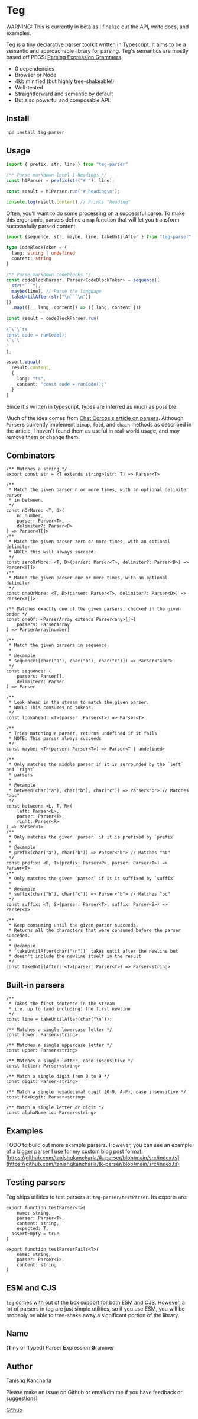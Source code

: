 # Teg

WARNING: This is currently in beta as I finalize out the API, write docs, and examples.

Teg is a tiny declarative parser toolkit written in Typescript. It aims to be a semantic and approachable library for parsing. Teg's semantics are mostly based off PEGS: [Parsing Expression Grammers](https://en.wikipedia.org/wiki/Parsing_expression_grammar)

* 0 dependencies
* Browser or Node
* 4kb minified (but highly tree-shakeable!)
* Well-tested
* Straightforward and semantic by default
* But also powerful and composable API.

## Install

```sh
npm install teg-parser
```

## Usage

```ts
import { prefix, str, line } from "teg-parser"

/** Parse markdown level 1 headings */
const h1Parser = prefix(str("# "), line);

const result = h1Parser.run("# heading\n");

console.log(result.content) // Prints "heading"
```

Often, you'll want to do some processing on a successful parse. To make this ergonomic, parsers define a `map` function that will let you transform successfully parsed content.

```ts
import {sequence, str, maybe, line, takeUntilAfter } from "teg-parser"

type CodeBlockToken = {
  lang: string | undefined
  content: string
}

/** Parse markdown codeblocks */
const codeBlockParser: Parser<CodeBlockToken> = sequence([
  str("```"),
  maybe(line), // Parse the language
  takeUntilAfter(str("\n```\n"))
])
  .map(([_, lang, content]) => ({ lang, content }))

const result = codeBlockParser.run(
`
\`\`\`ts
const code = runCode();
\`\`\`
`
);

assert.equal(
  result.content,
  {
    lang: "ts",
    content: "const code = runCode();"
  }
)

```

Since it's written in typescript, types are inferred as much as possible.

Much of the idea comes from [Chet Corcos's article on parsers](https://medium.com/@chetcorcos/introduction-to-parsers-644d1b5d7f3d). Although `Parser`s currently implement `bimap`, `fold`, and `chain` methods as described in the article, I haven't found them as useful in real-world usage, and may remove them or change them.

## Combinators

```tsx
/** Matches a string */
export const str = <T extends string>(str: T) => Parser<T>
```
```tsx
/**
 * Match the given parser n or more times, with an optional delimiter parser
 * in between.
 */
const nOrMore: <T, D>(
	n: number,
	parser: Parser<T>,
	delimiter?: Parser<D>
) => Parser<T[]>
/**
 * Match the given parser zero or more times, with an optional delimiter
 * NOTE: this will always succeed.
 */
const zeroOrMore: <T, D>(parser: Parser<T>, delimiter?: Parser<D>) => Parser<T[]>
/**
 * Match the given parser one or more times, with an optional delimiter
 */
const oneOrMore: <T, D>(parser: Parser<T>, delimiter?: Parser<D>) => Parser<T[]>
```
```tsx
/** Matches exactly one of the given parsers, checked in the given order */
const oneOf: <ParserArray extends Parser<any>[]>(
	parsers: ParserArray
) => ParserArray[number]
```
```tsx
/**
 * Match the given parsers in sequence
 *
 * @example
 * sequence([char("a"), char("b"), char("c")]) => Parser<"abc">
 */
const sequence: (
	parsers: Parser[],
	delimiter?: Parser
) => Parser
```
```tsx
/**
 * Look ahead in the stream to match the given parser.
 * NOTE: This consumes no tokens.
 */
const lookahead: <T>(parser: Parser<T>) => Parser<T>
```
```tsx
/**
 * Tries matching a parser, returns undefined if it fails
 * NOTE: This parser always succeeds
 */
const maybe: <T>(parser: Parser<T>) => Parser<T | undefined>
```
```tsx
/**
 * Only matches the middle parser if it is surrounded by the `left` and `right`
 * parsers
 *
 * @example
 * between(char("a"), char("b"), char("c")) => Parser<"b"> // Matches "abc"
 */
const between: <L, T, R>(
	left: Parser<L>,
	parser: Parser<T>,
	right: Parser<R>
) => Parser<T>
/**
 * Only matches the given `parser` if it is prefixed by `prefix`
 *
 * @example
 * prefix(char("a"), char("b")) => Parser<"b"> // Matches "ab"
 */
const prefix: <P, T>(prefix: Parser<P>, parser: Parser<T>) => Parser<T>
/**
 * Only matches the given `parser` if it is suffixed by `suffix`
 *
 * @example
 * suffix(char("b"), char("c")) => Parser<"b"> // Matches "bc"
 */
const suffix: <T, S>(parser: Parser<T>, suffix: Parser<S>) => Parser<T>
```
```tsx
/**
 * Keep consuming until the given parser succeeds.
 * Returns all the characters that were consumed before the parser succeded.
 *
 * @example
 * `takeUntilAfter(char("\n"))` takes until after the newline but
 * doesn't include the newline itself in the result
 */
const takeUntilAfter: <T>(parser: Parser<T>) => Parser<string>
```

## Built-in parsers

```tsx
/**
 * Takes the first sentence in the stream
 * i.e. up to (and including) the first newline
 */
const line = takeUntilAfter(char("\n"));

/** Matches a single lowercase letter */
const lower: Parser<string>

/** Matches a single uppercase letter */
const upper: Parser<string>

/** Matches a single letter, case insensitive */
const letter: Parser<string>

/** Match a single digit from 0 to 9 */
const digit: Parser<string>

/** Match a single hexadecimal digit (0-9, A-F), case insensitive */
const hexDigit: Parser<string>

/** Match a single letter or digit */
const alphaNumeric: Parser<string>
```

## Examples

TODO to build out more example parsers. However, you can see an example of a bigger parser I use for my custom blog post format: [https://github.com/tanishqkancharla/tk-parser/blob/main/src/index.ts](https://github.com/tanishqkancharla/tk-parser/blob/main/src/index.ts)

## Testing parsers

Teg ships utilities to test parsers at `teg-parser/testParser`. Its exports are:

```tsx
export function testParser<T>(
	name: string,
	parser: Parser<T>,
	content: string,
	expected: T,
  assertEmpty = true
)

export function testParserFails<T>(
	name: string,
	parser: Parser<T>,
	content: string
)
```

## ESM and CJS

`teg` comes with out of the box support for both ESM and CJS. However, a lot of parsers in teg are just simple utilities, so if you use ESM, you will be probably be able to tree-shake away a significant portion of the library.

## Name

(**T**iny or **T**yped)  Parser **E**xpression **G**rammer

## Author

[Tanishq Kancharla](https://tanishqkancharla.dev)

Please make an issue on Github or email/dm me if you have feedback or suggestions!

[Github](https://github.com/tanishqkancharla/teg)
